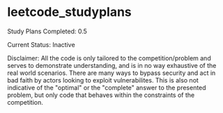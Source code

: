 # leetcode_studyplans
Study Plans
Completed: 0.5

Current Status: Inactive

Disclaimer: 
All the code is only tailored to the competition/problem and serves to demonstrate understanding, and is in no way exhaustive of the real world scenarios. 
There are many ways to bypass security and act in bad faith by actors looking to exploit vulnerabilites.
This is also not indicative of the "optimal" or the "complete" answer to the presented problem, but only code that behaves within the constraints of the competition.
